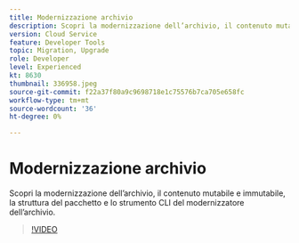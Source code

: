 ```yaml
---
title: Modernizzazione archivio
description: Scopri la modernizzazione dell’archivio, il contenuto mutabile e immutabile, la struttura del pacchetto e lo strumento CLI del modernizzatore dell’archivio.
version: Cloud Service
feature: Developer Tools
topic: Migration, Upgrade
role: Developer
level: Experienced
kt: 8630
thumbnail: 336958.jpeg
source-git-commit: f22a37f80a9c9698718e1c75576b7ca705e658fc
workflow-type: tm+mt
source-wordcount: '36'
ht-degree: 0%

---
```



# Modernizzazione archivio

Scopri la modernizzazione dell’archivio, il contenuto mutabile e immutabile, la struttura del pacchetto e lo strumento CLI del modernizzatore dell’archivio.

>[!VIDEO](https://video.tv.adobe.com/v/336958/?quality=12&learn=on)
